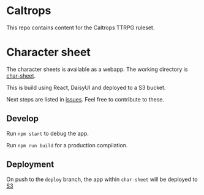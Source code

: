 # Caltrops

This repo contains content for the Caltrops TTRPG ruleset.

# Character sheet

The character sheets is available as a webapp. The working directory is [char-sheet](./char-sheet/).

This is build using React, DaisyUI and deployed to a S3 bucket.

Next steps are listed in [issues](https://github.com/Lambosaurus/caltrops/issues). Feel free to contribute to these.

## Develop

Run `npm start` to debug the app.

Run `npm run build` for a production compilation.

## Deployment

On push to the `deploy` branch, the app within `char-sheet` will be deployed to [S3](
http://caltrops-bucket.s3-website-ap-southeast-2.amazonaws.com/)

